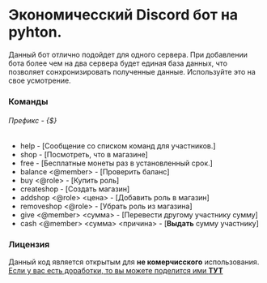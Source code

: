# Экономичесский Discord бот на pyhton.
Данный бот отлично подойдет для одного сервера. При добавлении бота более чем на два сервера будет единая база данных, что позволяет сонхронизировать полученные данные. Используйте это на свое усмотрение.
### Команды
###### Префикс - {$}
- help - [Сообщение со списком команд для участников.]
- shop - [Посмотреть, что в магазине]
- free - [Бесплатные монеты раз в установленный срок.]
- balance <@member> - [Проверить баланс]
- buy <@role> - [Купить роль]
- createshop - [Создать магазин]
- addshop <@role> <цена> - [Добавить роль в магазин]
- removeshop <@role> - [Убрать роль из магазина]
- give <@member> <сумма> - [Перевести другому участнику сумму]
- cash <@member> <сумма> <причина> - [**Выдать** сумму участнику]
### Лицензия
Данный код является открытым для **не комерчисского** использования. 
[Если у вас есть доработки, то вы можете поделится ими **ТУТ**](https://ModernBot.pogorelov.repl.co)
